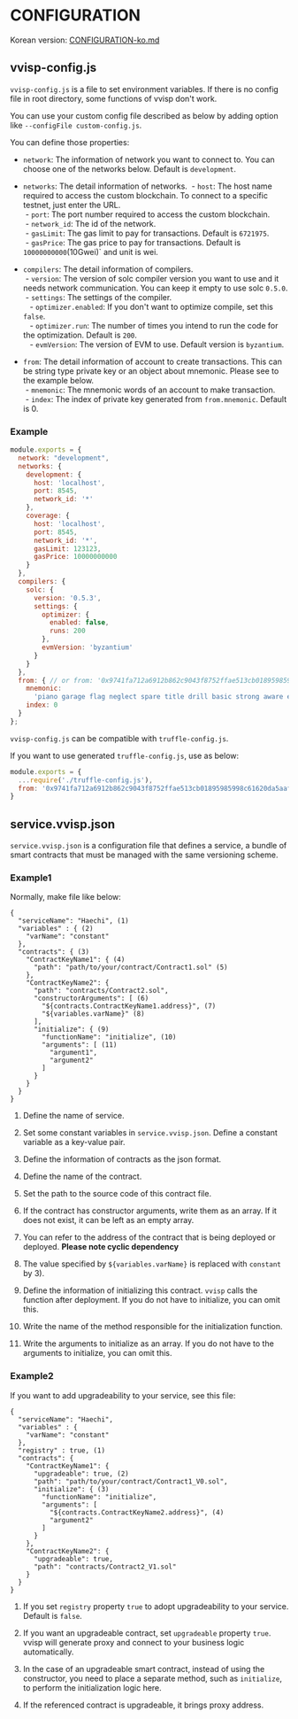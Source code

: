 # CONFIGURATION

Korean version: [CONFIGURATION-ko.md](./CONFIGURATION-ko.md)

## <a name="config"></a>vvisp-config.js

`vvisp-config.js` is a file to set environment variables.
If there is no config file in root directory, some functions of vvisp don't work.

You can use your custom config file described as below by adding option like `--configFile custom-config.js`.

You can define those properties:

- `network`:
    The information of network you want to connect to.
    You can choose one of the networks below.
    Default is `development`.

- `networks`:
    The detail information of networks.
  &nbsp;- `host`:
        The host name required to access the custom blockchain.
        To connect to a specific testnet, just enter the URL.  
  &nbsp;- `port`:
        The port number required to access the custom blockchain.  
  &nbsp;- `network_id`:
        The id of the network.    
  &nbsp;- `gasLimit`:
        The gas limit to pay for transactions.
        Default is `6721975`.  
  &nbsp;- `gasPrice`:
        The gas price to pay for transactions.
        Default is `10000000000`(10Gwei)` and unit is wei.  

- `compilers`:
    The detail information of compilers.  
  &nbsp;- `version`:
        The version of solc compiler version you want to use and it needs network communication.
        You can keep it empty to use solc `0.5.0`.  
  &nbsp;- `settings`:
            The settings of the compiler.  
  &nbsp; &nbsp;- `optimizer.enabled`:
            If you don't want to optimize compile, set this `false`.  
  &nbsp; &nbsp;- `optimizer.run`:
            The number of times you intend to run the code for the optimization.
            Default is `200`.  
  &nbsp; &nbsp;- `evmVersion`:
            The version of EVM to use.
            Default version is `byzantium`.  

- `from`:
    The detail information of account to create transactions.
    This can be string type private key or an object about mnemonic.
    Please see to the example below.  
  &nbsp;- `mnemonic`:
        The mnemonic words of an account to make transaction.    
  &nbsp;- `index`:
        The index of private key generated from `from.mnemonic`.
        Default is 0.  

### Example

```javascript
module.exports = {
  network: "development",
  networks: {
    development: {
      host: 'localhost',
      port: 8545,
      network_id: '*'
    },
    coverage: {
      host: 'localhost',
      port: 8545,
      network_id: '*',
      gasLimit: 123123,
      gasPrice: 10000000000
    }
  },
  compilers: {
    solc: {
      version: '0.5.3',
      settings: {
        optimizer: {
          enabled: false,
          runs: 200
        },
        evmVersion: 'byzantium'
      }
    }
  },
  from: { // or from: '0x9741fa712a6912b862c9043f8752ffae513cb01895985998c61620da5aaf2d2d'
    mnemonic:
      'piano garage flag neglect spare title drill basic strong aware enforce fury',
    index: 0
  }
};
```

`vvisp-config.js` can be compatible with `truffle-config.js`.

If you want to use generated `truffle-config.js`, use as below:
```javascript
module.exports = {
  ...require('./truffle-config.js'),
  from: '0x9741fa712a6912b862c9043f8752ffae513cb01895985998c61620da5aaf2d2d'
}
```

## <a name="service"></a>service.vvisp.json

`service.vvisp.json` is a configuration file that defines a service, a bundle of smart contracts that must be managed with the same versioning scheme.

### Example1
Normally, make file like below:
```
{
  "serviceName": "Haechi", (1)
  "variables" : { (2)
    "varName": "constant"
  },
  "contracts": { (3)
    "ContractKeyName1": { (4)
      "path": "path/to/your/contract/Contract1.sol" (5)
    },
    "ContractKeyName2": {
      "path": "contracts/Contract2.sol",
      "constructorArguments": [ (6)
        "${contracts.ContractKeyName1.address}", (7)
        "${variables.varName}" (8)
      ],
      "initialize": { (9)
        "functionName": "initialize", (10)
        "arguments": [ (11)
          "argument1",
          "argument2"
        ]
      }
    }
  }
}
```

1. Define the name of service.

1. Set some constant variables in `service.vvisp.json`.
Define a constant variable as a key-value pair.

1. Define the information of contracts as the json format.

1. Define the name of the contract.

1. Set the path to the source code of this contract file.

1. If the contract has constructor arguments, write them as an array.
If it does not exist, it can be left as an empty array.

1. You can refer to the address of the contract that is being deployed or deployed.
**Please note cyclic dependency**

1. The value specified by `${variables.varName}` is replaced with `constant` by 3).

1. Define the information of initializing this contract.
`vvisp` calls the function after deployment.
If you do not have to initialize, you can omit this.

1. Write the name of the method responsible for the initialization function.

1. Write the arguments to initialize as an array.
If you do not have to the arguments to initialize, you can omit this.


### Example2
If you want to add upgradeability to your service, see this file:
```
{
  "serviceName": "Haechi",
  "variables" : {
    "varName": "constant"
  },
  "registry" : true, (1)
  "contracts": {
    "ContractKeyName1": {
      "upgradeable": true, (2)
      "path": "path/to/your/contract/Contract1_V0.sol",
      "initialize": { (3)
        "functionName": "initialize",
        "arguments": [
          "${contracts.ContractKeyName2.address}", (4)
          "argument2"
        ]
      }
    },
    "ContractKeyName2": {
      "upgradeable": true,
      "path": "contracts/Contract2_V1.sol"
    }
  }
}
```

1. If you set `registry` property `true` to adopt upgradeability to your service.
   Default is `false`.

1. If you want an upgradeable contract, set `upgradeable` property `true`.
vvisp will generate proxy and connect to your business logic automatically.

1. In the case of an upgradeable smart contract, instead of using the constructor, you need to place a separate method, such as `initialize`, to perform the initialization logic here.

1. If the referenced contract is upgradeable, it brings proxy address.
